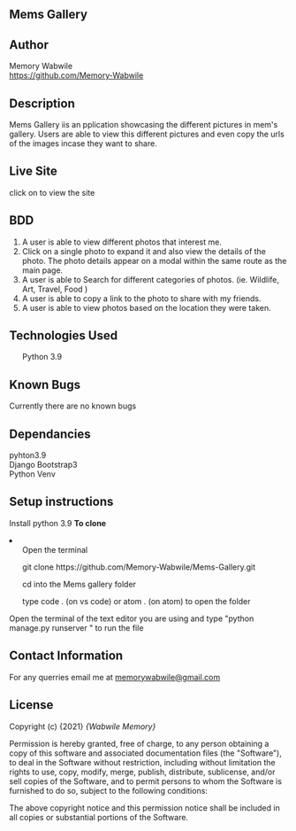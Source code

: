 ## Mems Gallery

## Author
Memory Wabwile<br>
https://github.com/Memory-Wabwile

## Description
Mems Gallery iis an pplication showcasing the different pictures in mem's gallery. Users are able to view this different pictures and even copy the urls of the images incase they want to share.

## Live Site
click on  to view the site
## BDD
1. A user is able to view different photos that interest me.
2. Click on a single photo to expand it and also view the details of the photo. The photo details appear on a modal within the same route as the main page.
3. A user is able to Search for different categories of photos. (ie. Wildlife, Art, Travel, Food )
4. A user is able to copy a link to the photo to share with my friends.
5. A user is able to view photos based on the location they were taken.

## Technologies Used
<ul>Python 3.9</ul>

## Known Bugs
Currently there are no known bugs

## Dependancies
pyhton3.9 <br>
Django Bootstrap3<br>
Python Venv<br>


## Setup instructions

Install python 3.9
<strong>To clone</strong>
<li>
<ul>Open the terminal</ul>
<ul> git clone https://github.com/Memory-Wabwile/Mems-Gallery.git</ul>
<ul>cd into the Mems gallery folder</ul>
<ul>type code . (on vs code) or atom . (on atom) to open the folder</ul>
</li>
Open the terminal of the text editor you are using and type "python manage.py runserver " to run the file</br>


## Contact Information
For any querries email me at memorywabwile@gmail.com

## License
Copyright (c) {2021} *{Wabwile Memory}*

Permission is hereby granted, free of charge, to any person obtaining a copy
of this software and associated documentation files (the "Software"), to deal
in the Software without restriction, including without limitation the rights
to use, copy, modify, merge, publish, distribute, sublicense, and/or sell
copies of the Software, and to permit persons to whom the Software is
furnished to do so, subject to the following conditions:

The above copyright notice and this permission notice shall be included in all
copies or substantial portions of the Software.